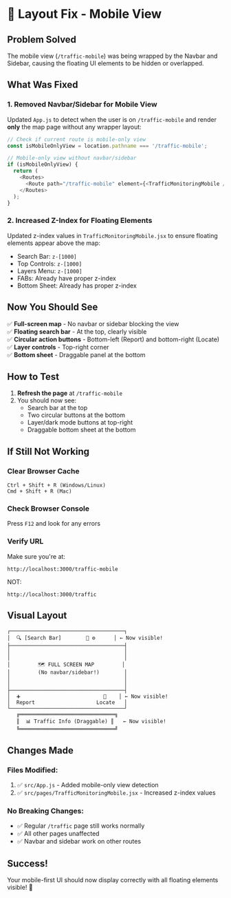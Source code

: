 # 🔧 Layout Fix - Mobile View

## Problem Solved

The mobile view (`/traffic-mobile`) was being wrapped by the Navbar and Sidebar, causing the floating UI elements to be hidden or overlapped.

## What Was Fixed

### 1. **Removed Navbar/Sidebar for Mobile View**

Updated `App.js` to detect when the user is on `/traffic-mobile` and render **only** the map page without any wrapper layout:

```javascript
// Check if current route is mobile-only view
const isMobileOnlyView = location.pathname === '/traffic-mobile';

// Mobile-only view without navbar/sidebar
if (isMobileOnlyView) {
  return (
    <Routes>
      <Route path="/traffic-mobile" element={<TrafficMonitoringMobile />} />
    </Routes>
  );
}
```

### 2. **Increased Z-Index for Floating Elements**

Updated z-index values in `TrafficMonitoringMobile.jsx` to ensure floating elements appear above the map:

- Search Bar: `z-[1000]`
- Top Controls: `z-[1000]`
- Layers Menu: `z-[1000]`
- FABs: Already have proper z-index
- Bottom Sheet: Already has proper z-index

## Now You Should See

✅ **Full-screen map** - No navbar or sidebar blocking the view  
✅ **Floating search bar** - At the top, clearly visible  
✅ **Circular action buttons** - Bottom-left (Report) and bottom-right (Locate)  
✅ **Layer controls** - Top-right corner  
✅ **Bottom sheet** - Draggable panel at the bottom  

## How to Test

1. **Refresh the page** at `/traffic-mobile`
2. You should now see:
   - Search bar at the top
   - Two circular buttons at the bottom
   - Layer/dark mode buttons at top-right
   - Draggable bottom sheet at the bottom

## If Still Not Working

### Clear Browser Cache
```
Ctrl + Shift + R (Windows/Linux)
Cmd + Shift + R (Mac)
```

### Check Browser Console
Press `F12` and look for any errors

### Verify URL
Make sure you're at:
```
http://localhost:3000/traffic-mobile
```

NOT:
```
http://localhost:3000/traffic
```

## Visual Layout

```
┌─────────────────────────────────────┐
│  🔍 [Search Bar]        🌙 ⚙️      │ ← Now visible!
├─────────────────────────────────────┤
│                                     │
│                                     │
│         🗺️ FULL SCREEN MAP         │
│         (No navbar/sidebar!)        │
│                                     │
│                                     │
├─────────────────────────────────────┤
│  ➕                           📍    │ ← Now visible!
│  Report                    Locate   │
└─────────────────────────────────────┘
   ╔═══════════════════════════════╗
   ║  📊 Traffic Info (Draggable) ║   ← Now visible!
   ╚═══════════════════════════════╝
```

## Changes Made

### Files Modified:
1. ✅ `src/App.js` - Added mobile-only view detection
2. ✅ `src/pages/TrafficMonitoringMobile.jsx` - Increased z-index values

### No Breaking Changes:
- ✅ Regular `/traffic` page still works normally
- ✅ All other pages unaffected
- ✅ Navbar and sidebar work on other routes

## Success!

Your mobile-first UI should now display correctly with all floating elements visible! 🎉

